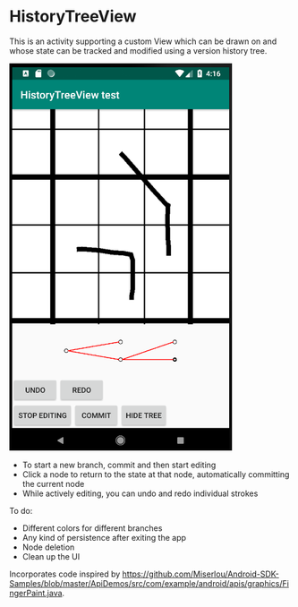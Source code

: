 # HistoryTreeView
This is an activity supporting a custom View which can be drawn on and whose state can be tracked and modified using a version history tree.

<img src = "https://github.com/sglasman/HistoryTreeView/blob/master/screenshot0.png"/>

* To start a new branch, commit and then start editing
* Click a node to return to the state at that node, automatically committing the current node
* While actively editing, you can undo and redo individual strokes

To do:

* Different colors for different branches
* Any kind of persistence after exiting the app
* Node deletion
* Clean up the UI

Incorporates code inspired by https://github.com/Miserlou/Android-SDK-Samples/blob/master/ApiDemos/src/com/example/android/apis/graphics/FingerPaint.java.
